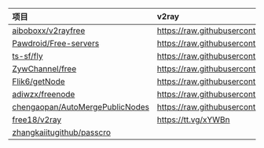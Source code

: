 | 项目 | v2ray | clash |
| :----- | :----- | :----- |
| [aiboboxx/v2rayfree](https://github.com/aiboboxx/v2rayfree) | https://raw.githubusercontent.com/aiboboxx/v2rayfree/main/v2 |  |
| [Pawdroid/Free-servers](https://github.com/Pawdroid/Free-servers) | https://raw.githubusercontent.com/Pawdroid/Free-servers/main/sub |  |
| [ts-sf/fly](https://github.com/ts-sf/fly) | https://raw.githubusercontent.com/ts-sf/fly/main/v2 | https://raw.githubusercontent.com/ts-sf/fly/main/clash |
| [ZywChannel/free](https://github.com/ZywChannel/free) | https://raw.githubusercontent.com/ZywChannel/free/main/sub |  |
| [Flik6/getNode](https://github.com/Flik6/getNode) | https://raw.githubusercontent.com/a2470982985/getNode/main/v2ray.txt | https://raw.githubusercontent.com/a2470982985/getNode/main/clash.yaml |
| [adiwzx/freenode](https://github.com/adiwzx/freenode) | https://raw.githubusercontent.com/adiwzx/freenode/main/adispeed.txt | https://raw.githubusercontent.com/adiwzx/freenode/main/adispeed.yml | 
| [chengaopan/AutoMergePublicNodes](https://github.com/chengaopan/AutoMergePublicNodes) | https://raw.githubusercontent.com/chengaopan/AutoMergePublicNodes/master/list.txt | https://raw.githubusercontent.com/chengaopan/AutoMergePublicNodes/master/list.yml | 
| [free18/v2ray](https://github.com/free18/v2ray) | https://tt.vg/xYWBn | https://tt.vg/Nmlli |
| [zhangkaiitugithub/passcro](https://github.com/zhangkaiitugithub/passcro) |  | https://raw.githubusercontent.com/zhangkaiitugithub/passcro/main/speednodes.yaml |
